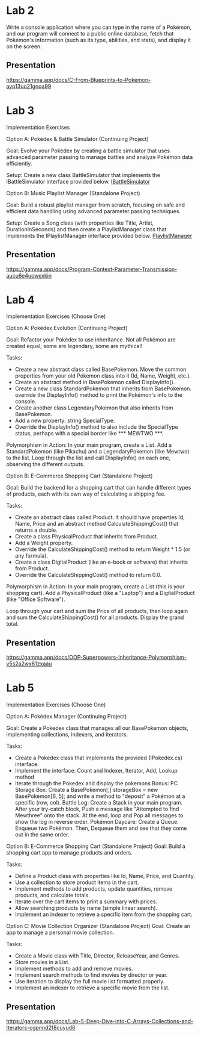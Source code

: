 Lab 2
===
Write a console application where you can type in the name of a Pokémon, and our program will connect to a public online database, fetch that Pokémon's information (such as its type, abilities, and stats), and display it on the screen.

Presentation 
---
https://gamma.app/docs/C-From-Blueprints-to-Pokemon-ayp13uo21gnqa99


Lab 3
===
Implementation Exercises

Option A: Pokédex & Battle Simulator (Continuing Project)

Goal: Evolve your Pokédex by creating a battle simulator that uses advanced parameter passing to manage battles and analyze Pokémon data efficiently.

Setup: Create a new class BattleSimulator that implements the IBattleSimulator interface provided below.
[IBattleSimulator](IBattleSimulator.cs)

Option B: Music Playlist Manager (Standalone Project)

Goal: Build a robust playlist manager from scratch, focusing on safe and efficient data handling using advanced parameter passing techniques.

Setup: Create a Song class (with properties like Title, Artist, DurationInSeconds) and then create a PlaylistManager class that implements the IPlaylistManager interface provided below.
[PlaylistManager](PlaylistManager.cs)

Presentation
---
https://gamma.app/docs/Program-Context-Parameter-Transmission-aucu6e4uowexkin


Lab 4
==
Implementation Exercises (Choose One)

Option A: Pokédex Evolution (Continuing Project)

Goal: Refactor your Pokédex to use inheritance. Not all Pokémon are created equal; some are legendary, some are mythical!

Tasks:
- Create a new abstract class called BasePokemon. Move the common properties from your old Pokemon class into it (Id, Name, Weight, etc.).
- Create an abstract method in BasePokemon called DisplayInfo().
- Create a new class StandardPokemon that inherits from BasePokemon. override the DisplayInfo() method to print the Pokémon's info to the console.
- Create another class LegendaryPokemon that also inherits from BasePokemon.
- Add a new property: string SpecialType.
- Override the DisplayInfo() method to also include the SpecialType status, perhaps with a special border like *** MEWTWO ***.

Polymorphism in Action: In your main program, create a List<BasePokemon>. Add a StandardPokemon (like Pikachu) and a LegendaryPokemon (like Mewtwo) to the list. Loop through the list and call DisplayInfo() on each one, observing the different outputs.

Option B: E-Commerce Shopping Cart (Standalone Project)

Goal: Build the backend for a shopping cart that can handle different types of products, each with its own way of calculating a shipping fee.

Tasks:
- Create an abstract class called Product. It should have properties Id, Name, Price and an abstract method CalculateShippingCost() that returns a double.
- Create a class PhysicalProduct that inherits from Product.
- Add a Weight property.
- Override the CalculateShippingCost() method to return Weight * 1.5 (or any formula).
- Create a class DigitalProduct (like an e-book or software) that inherits from Product.
- Override the CalculateShippingCost() method to return 0.0.

Polymorphism in Action: In your main program, create a List<Product> (this is your shopping cart). Add a PhysicalProduct (like a "Laptop") and a DigitalProduct (like "Office Software").

Loop through your cart and sum the Price of all products, then loop again and sum the CalculateShippingCost() for all products. Display the grand total.


Presentation
---
https://gamma.app/docs/OOP-Superpowers-Inheritance-Polymorphism-v5s2a2wx61zxaau


Lab 5
===
Implementation Exercises (Choose One)

Option A: Pokédex Manager (Continuing Project)

Goal: Create a Pokedex class that manages all our BasePokemon objects, implementing collections, indexers, and iterators.

Tasks:
- Create a Pokedex class that implements the provided (IPokedex.cs) interface.
- Implement the interface: Count and Indexer, Iterator, Add, Lookup method
- Iterate through the Pokedex and display the pokemons
Bonus:
PC Storage Box: Create a BasePokemon[,] storageBox = new BasePokemon[6, 5]; and write a method to "deposit" a Pokémon at a specific (row, col).
Battle Log: Create a Stack<string> in your main program. After your try-catch block, Push a message like "Attempted to find Mewthree" onto the stack. At the end, loop and Pop all messages to show the log in reverse order.
Pokémon Daycare: Create a Queue<BasePokemon>. Enqueue two Pokémon. Then, Dequeue them and see that they come out in the same order.

Option B: E-Commerce Shopping Cart (Standalone Project)
Goal: Build a shopping cart app to manage products and orders.

Tasks:
- Define a Product class with properties like Id, Name, Price, and Quantity.
- Use a collection to store product items in the cart.
- Implement methods to add products, update quantities, remove products, and calculate totals.
- Iterate over the cart items to print a summary with prices.
- Allow searching products by name (simple linear search).
- Implement an indexer to retrieve a specific item from the shopping cart.

Option C: Movie Collection Organizer (Standalone Project)
Goal: Create an app to manage a personal movie collection.

Tasks:
- Create a Movie class with Title, Director, ReleaseYear, and Genres.
- Store movies in a List<Movie>.
- Implement methods to add and remove movies.
- Implement search methods to find movies by director or year.
- Use iteration to display the full movie list formatted properly.
- Implement an indexer to retrieve a specific movie from the list.

Presentation
---
https://gamma.app/docs/Lab-5-Deep-Dive-into-C-Arrays-Collections-and-Iterators-cgpnnd2f8cuyud6
